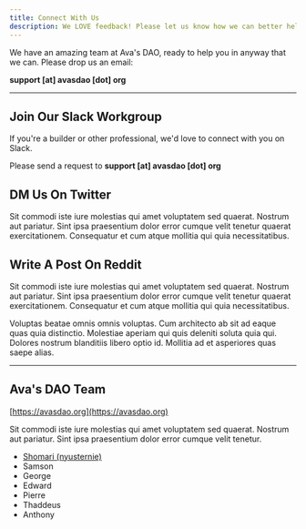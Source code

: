 ```yaml
---
title: Connect With Us
description: We LOVE feedback! Please let us know how we can better help you.
---
```


We have an amazing team at Ava's DAO, ready to help you in anyway that we can.
Please drop us an email:

__support [at] avasdao [dot] org__

---

## Join Our Slack Workgroup

If you're a builder or other professional, we'd love to connect with you on Slack.

Please send a request to __support [at] avasdao [dot] org__

## DM Us On Twitter

Sit commodi iste iure molestias qui amet voluptatem sed quaerat. Nostrum aut pariatur. Sint ipsa praesentium dolor error cumque velit tenetur quaerat exercitationem. Consequatur et cum atque mollitia qui quia necessitatibus.

## Write A Post On Reddit

Sit commodi iste iure molestias qui amet voluptatem sed quaerat. Nostrum aut pariatur. Sint ipsa praesentium dolor error cumque velit tenetur quaerat exercitationem. Consequatur et cum atque mollitia qui quia necessitatibus.

Voluptas beatae omnis omnis voluptas. Cum architecto ab sit ad eaque quas quia distinctio. Molestiae aperiam qui quis deleniti soluta quia qui. Dolores nostrum blanditiis libero optio id. Mollitia ad et asperiores quas saepe alias.

---

## Ava's DAO Team

[https://avasdao.org](https://avasdao.org)

Sit commodi iste iure molestias qui amet voluptatem sed quaerat. Nostrum aut pariatur. Sint ipsa praesentium dolor error cumque velit tenetur.

- [Shomari (nyusternie)](https://twitter.com/ShomariPrince)
- Samson
- George
- Edward
- Pierre
- Thaddeus
- Anthony

